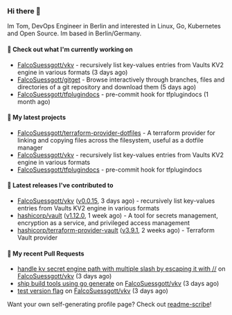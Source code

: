 ### Hi there 👋

Im Tom, DevOps Engineer in Berlin and interested in Linux, Go, Kubernetes and Open Source.
Im based in Berlin/Germany.

#### 👷 Check out what I'm currently working on

- [FalcoSuessgott/vkv](https://github.com/FalcoSuessgott/vkv) - recursively list key-values entries from Vaults KV2 engine in various formats (3 days ago)
- [FalcoSuessgott/gitget](https://github.com/FalcoSuessgott/gitget) - Browse interactively through branches, files and directories of a git repository and download them (5 days ago)
- [FalcoSuessgott/tfplugindocs](https://github.com/FalcoSuessgott/tfplugindocs) - pre-commit hook for tfplugindocs (1 month ago)

#### 🌱 My latest projects

- [FalcoSuessgott/terraform-provider-dotfiles](https://github.com/FalcoSuessgott/terraform-provider-dotfiles) - A terraform provider for linking and copying files across the filesystem, useful as a dotfile manager
- [FalcoSuessgott/vkv](https://github.com/FalcoSuessgott/vkv) - recursively list key-values entries from Vaults KV2 engine in various formats
- [FalcoSuessgott/tfplugindocs](https://github.com/FalcoSuessgott/tfplugindocs) - pre-commit hook for tfplugindocs

#### 🔭 Latest releases I've contributed to

- [FalcoSuessgott/vkv](https://github.com/FalcoSuessgott/vkv) ([v0.0.15](https://github.com/FalcoSuessgott/vkv/releases/tag/v0.0.15), 3 days ago) - recursively list key-values entries from Vaults KV2 engine in various formats
- [hashicorp/vault](https://github.com/hashicorp/vault) ([v1.12.0](https://github.com/hashicorp/vault/releases/tag/v1.12.0), 1 week ago) - A tool for secrets management, encryption as a service, and privileged access management
- [hashicorp/terraform-provider-vault](https://github.com/hashicorp/terraform-provider-vault) ([v3.9.1](https://github.com/hashicorp/terraform-provider-vault/releases/tag/v3.9.1), 2 weeks ago) - Terraform Vault provider

#### 🔨 My recent Pull Requests

- [handle kv secret engine path with multiple slash by escaping it with //](https://github.com/FalcoSuessgott/vkv/pull/85) on [FalcoSuessgott/vkv](https://github.com/FalcoSuessgott/vkv) (3 days ago)
- [ship build tools using go generate](https://github.com/FalcoSuessgott/vkv/pull/84) on [FalcoSuessgott/vkv](https://github.com/FalcoSuessgott/vkv) (3 days ago)
- [test version flag](https://github.com/FalcoSuessgott/vkv/pull/83) on [FalcoSuessgott/vkv](https://github.com/FalcoSuessgott/vkv) (3 days ago)

Want your own self-generating profile page? Check out [readme-scribe](https://github.com/muesli/readme-scribe)!